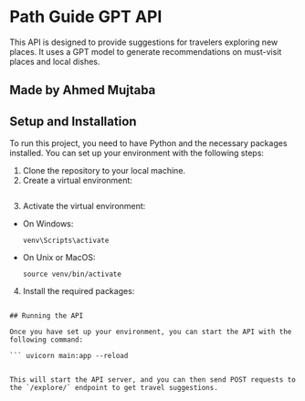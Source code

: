 # Path Guide GPT API

This API is designed to provide suggestions for travelers exploring new places. It uses a GPT model to generate recommendations on must-visit places and local dishes.

## Made by Ahmed Mujtaba

## Setup and Installation

To run this project, you need to have Python and the necessary packages installed. You can set up your environment with the following steps:

1. Clone the repository to your local machine.
2. Create a virtual environment:
    ``` python -m venv venv
3. Activate the virtual environment:
- On Windows:
  ```
  venv\Scripts\activate
  ```
- On Unix or MacOS:
  ```
  source venv/bin/activate
  ```
4. Install the required packages:

 ``` pip install -r requirements.txt

## Running the API

Once you have set up your environment, you can start the API with the following command:

``` uvicorn main:app --reload


This will start the API server, and you can then send POST requests to the `/explore/` endpoint to get travel suggestions.
